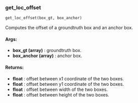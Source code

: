 

### get_loc_offset
```python
get_loc_offset(box_gt, box_anchor)
```
Computes the offset of a groundtruth box and an anchor box.

#### Args:

* **box_gt (array)** :  groundtruth box.
* **box_anchor (array)** :  anchor box.

#### Returns:

* **float** :  offset between x1 coordinate of the two boxes.
* **float** :  offset between y1 coordinate of the two boxes.
* **float** :  offset between width of the two boxes.
* **float** :  offset between height of the two boxes.